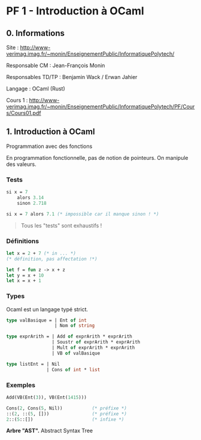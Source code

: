 # PF 1 - Introduction à OCaml

## 0. Informations

Site : <http://www-verimag.imag.fr/~monin/EnseignementPublic/InformatiquePolytech/>

Responsable CM : Jean-François Monin

Responsables TD/TP : Benjamin Wack / Erwan Jahier

Langage : OCaml (Rust)

Cours 1 : <http://www-verimag.imag.fr/~monin/EnseignementPublic/InformatiquePolytech/PF/Cours/Cours01.pdf>

## 1. Introduction à OCaml

Programmation avec des fonctions

En programmation fonctionnelle, pas de notion de pointeurs. On manipule des valeurs.

### Tests

```ocaml
si x = 7
    alors 3.14
    sinon 2.718

si x = 7 alors 7.1 (* impossible car il manque sinon ! *)
```

> Tous les "tests" sont exhaustifs !

### Définitions

```ocaml
let x = 2 + 7 (* in ... *)
(* définition, pas affectation !*)

let f = fun z -> x + z
let y = x + 10
let x = x + 1
```

### Types

Ocaml est un langage typé strict.

```ocaml
type valBasique = | Ent of int
                  | Nom of string

type exprArith = | Add of exprArith * exprArith
                 | Soustr of exprArith * exprArith
                 | Mult of exprArith * exprArith
                 | VB of valBasique

type listEnt = | Nil
               | Cons of int * list
```

### Exemples

```ocaml
Add(VB(Ent(3)), VB(Ent(1415)))

Cons(2, Cons(5, Nil))           (* préfixe *)
::(2, ::(5, []))                (* préfixe *)
2::(5::[])                      (* infixe *)
```

**Arbre "AST".** Abstract Syntax Tree
